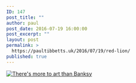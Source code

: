 ```yaml
---
ID: 147
post_title: ""
author: paul
post_date: 2016-07-19 16:00:00
post_excerpt: ""
layout: post
permalink: >
  https://paultibbetts.uk/2016/07/19/red-lion/
published: true
---
```

<a href="https://paultibbetts.uk/app/uploads/2016/07/IMG_4F570FC376F0-1.jpeg"><img src="https://paultibbetts.uk/app/uploads/2016/07/IMG_4F570FC376F0-1-683x1024.jpeg" alt="There&#039;s more to art than Banksy" class="alignnone size-large wp-image-148" /></a>